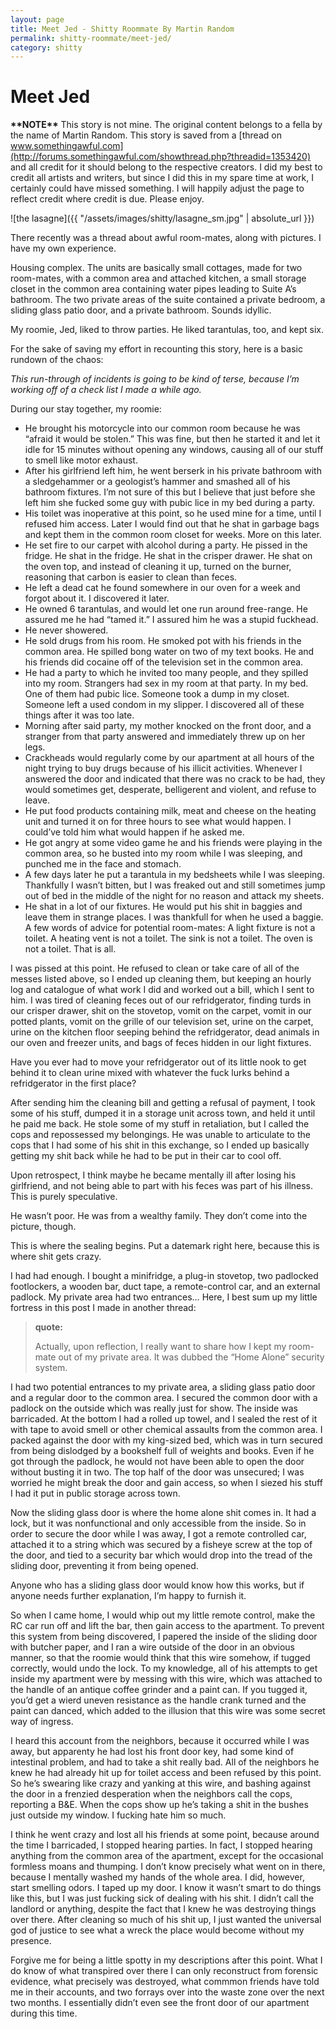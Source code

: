 ```yaml
---
layout: page
title: Meet Jed - Shitty Roommate By Martin Random
permalink: shitty-roommate/meet-jed/
category: shitty
---
```


# Meet Jed

**\*\*NOTE\*\***  This story is not mine.  The original content belongs to a fella by the name of Martin Random.  This story is saved from a [thread on www.somethingawful.com](http://forums.somethingawful.com/showthread.php?threadid=1353420) and all credit for it should belong to the respective creators.  I did my best to credit all artists and writers, but since I did this in my spare time at work, I certainly could have missed something.  I will happily adjust the page to reflect credit where credit is due.  Please enjoy.

![the lasagne]({{ "/assets/images/shitty/lasagne_sm.jpg" | absolute_url }})

There recently was a thread about awful room-mates, along with pictures. I have my own experience.

Housing complex. The units are basically small cottages, made for two room-mates, with a common area and attached kitchen, a small storage closet in the common area containing water pipes leading to Suite A’s bathroom. The two private areas of the suite contained a private bedroom, a sliding glass patio door, and a private bathroom. Sounds idyllic.

My roomie, Jed, liked to throw parties. He liked tarantulas, too, and kept six.

For the sake of saving my effort in recounting this story, here is a basic rundown of the chaos:

*This run-through of incidents is going to be kind of terse, because I’m working off of a check list I made a while ago.*

During our stay together, my roomie:

 - He brought his motorcycle into our common room because he was “afraid it would be stolen.” This was fine, but then he started it and let it idle for 15 minutes without opening any windows, causing all of our stuff to smell like motor exhaust.
 - After his girlfriend left him, he went berserk in his private bathroom with a sledgehammer or a geologist’s hammer and smashed all of his bathroom fixtures. I’m not sure of this but I believe that just before she left him she fucked some guy with pubic lice in my bed during a party.
 - His toilet was inoperative at this point, so he used mine for a time, until I refused him access. Later I would find out that he shat in garbage bags and kept them in the common room closet for weeks. More on this later.
 - He set fire to our carpet with alcohol during a party. He pissed in the fridge. He shat in the fridge. He shat in the crisper drawer. He shat on the oven top, and instead of cleaning it up, turned on the burner, reasoning that carbon is easier to clean than feces.
 - He left a dead cat he found somewhere in our oven for a week and forgot about it. I discovered it later.
 - He owned 6 tarantulas, and would let one run around free-range. He assured me he had “tamed it.” I assured him he was a stupid fuckhead.
 - He never showered.
 - He sold drugs from his room. He smoked pot with his friends in the common area. He spilled bong water on two of my text books. He and his friends did cocaine off of the television set in the common area.
 - He had a party to which he invited too many people, and they spilled into my room. Strangers had sex in my room at that party. In my bed. One of them had pubic lice. Someone took a dump in my closet. Someone left a used condom in my slipper. I discovered all of these things after it was too late.
 - Morning after said party, my mother knocked on the front door, and a stranger from that party answered and immediately threw up on her legs.
 - Crackheads would regularly come by our apartment at all hours of the night trying to buy drugs because of his illicit activities. Whenever I answered the door and indicated that there was no crack to be had, they would sometimes get, desperate, belligerent and violent, and refuse to leave.
 - He put food products containing milk, meat and cheese on the heating unit and turned it on for three hours to see what would happen. I could’ve told him what would happen if he asked me.
 - He got angry at some video game he and his friends were playing in the common area, so he busted into my room while I was sleeping, and punched me in the face and stomach.
 - A few days later he put a tarantula in my bedsheets while I was sleeping. Thankfully I wasn’t bitten, but I was freaked out and still sometimes jump out of bed in the middle of the night for no reason and attack my sheets.
 - He shat in a lot of our fixtures. He would put his shit in baggies and leave them in strange places. I was thankfull for when he used a baggie. A few words of advice for potential room-mates: A light fixture is not a toilet. A heating vent is not a toilet. The sink is not a toilet. The oven is not a toilet. That is all.

I was pissed at this point. He refused to clean or take care of all of the messes listed above, so I ended up cleaning them, but keeping an hourly log and catalogue of what work I did and worked out a bill, which I sent to him. I was tired of cleaning feces out of our refridgerator, finding turds in our crisper drawer, shit on the stovetop, vomit on the carpet, vomit in our potted plants, vomit on the grille of our television set, urine on the carpet, urine on the kitchen floor seeping behind the refridgerator, dead animals in our oven and freezer units, and bags of feces hidden in our light fixtures.

Have you ever had to move your refridgerator out of its little nook to get behind it to clean urine mixed with whatever the fuck lurks behind a refridgerator in the first place?

After sending him the cleaning bill and getting a refusal of payment, I took some of his stuff, dumped it in a storage unit across town, and held it until he paid me back. He stole some of my stuff in retaliation, but I called the cops and repossessed my belongings. He was unable to articulate to the cops that I had some of his shit in this exchange, so I ended up basically getting my shit back while he had to be put in their car to cool off.

Upon retrospect, I think maybe he became mentally ill after losing his girlfriend, and not being able to part with his feces was part of his illness. This is purely speculative.

He wasn’t poor. He was from a wealthy family. They don’t come into the picture, though.

This is where the sealing begins. Put a datemark right here, because this is where shit gets crazy.

I had had enough. I bought a minifridge, a plug-in stovetop, two padlocked footlockers, a wooden bar, duct tape, a remote-control car, and an external padlock. My private area had two entrances… Here, I best sum up my little fortress in this post I made in another thread:

>**quote:**
>
>Actually, upon reflection, I really want to share how I kept my room-mate out of my private area. It was dubbed the “Home Alone” security system.

I had two potential entrances to my private area, a sliding glass patio door and a regular door to the common area. I secured the common door with a padlock on the outside which was really just for show. The inside was barricaded. At the bottom I had a rolled up towel, and I sealed the rest of it with tape to avoid smell or other chemical assaults from the common area. I packed against the door with my king-sized bed, which was in turn secured from being dislodged by a bookshelf full of weights and books. Even if he got through the padlock, he would not have been able to open the door without busting it in two. The top half of the door was unsecured; I was worried he might break the door and gain access, so when I siezed his stuff I had it put in public storage across town.

Now the sliding glass door is where the home alone shit comes in. It had a lock, but it was nonfunctional and only accessible from the inside. So in order to secure the door while I was away, I got a remote controlled car, attached it to a string which was secured by a fisheye screw at the top of the door, and tied to a security bar which would drop into the tread of the sliding door, preventing it from being opened.

Anyone who has a sliding glass door would know how this works, but if anyone needs further explanation, I’m happy to furnish it.

So when I came home, I would whip out my little remote control, make the RC car run off and lift the bar, then gain access to the apartment. To prevent this system from being discovered, I papered the inside of the sliding door with butcher paper, and I ran a wire outside of the door in an obvious manner, so that the roomie would think that this wire somehow, if tugged correctly, would undo the lock. To my knowledge, all of his attempts to get inside my apartment were by messing with this wire, which was attached to the handle of an antique coffee grinder and a paint can. If you tugged it, you’d get a wierd uneven resistance as the handle crank turned and the paint can danced, which added to the illusion that this wire was some secret way of ingress.

I heard this account from the neighbors, because it occurred while I was away, but apparenty he had lost his front door key, had some kind of intestinal problem, and had to take a shit really bad. All of the neighbors he knew he had already hit up for toilet access and been refused by this point. So he’s swearing like crazy and yanking at this wire, and bashing against the door in a frenzied desperation when the neighbors call the cops, reporting a B&E. When the cops show up he’s taking a shit in the bushes just outside my window. I fucking hate him so much.

I think he went crazy and lost all his friends at some point, because around the time I barricaded, I stopped hearing parties. In fact, I stopped hearing anything from the common area of the apartment, except for the occasional formless moans and thumping. I don’t know precisely what went on in there, because I mentally washed my hands of the whole area. I did, however, start smelling odors. I taped up my door. I know it wasn’t smart to do things like this, but I was just fucking sick of dealing with his shit. I didn’t call the landlord or anything, despite the fact that I knew he was destroying things over there. After cleaning so much of his shit up, I just wanted the universal god of justice to see what a wreck the place would become without my presence.

Forgive me for being a little spotty in my descriptions after this point. What I do know of what transpired over there I can only reconstruct from forensic evidence, what precisely was destroyed, what commmon friends have told me in their accounts, and two forrays over into the waste zone over the next two months. I essentially didn’t even see the front door of our apartment during this time.